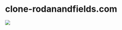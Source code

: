 # clone-rodanandfields.com

<a href ="https://www.rodanandfields.com/en-us/" > <img src = "https://www.rodanandfields.com/en-us/medias/rf-logo.svg?context=bWFzdGVyfGltYWdlc3w3MzczfGltYWdlL3N2Zyt4bWx8aW1hZ2VzL2g2MC9oYWIvODgyMjE0NzE4NjcxOC5zdmd8YjNmMmU2YTg5MTM0NTMzM2Y2ODg2ZmRkZTJhNmY2OWZhYmYyYjk5NWQxODkxODFiYjVkY2MxY2NjOWRlMzA5OA" /></a>
